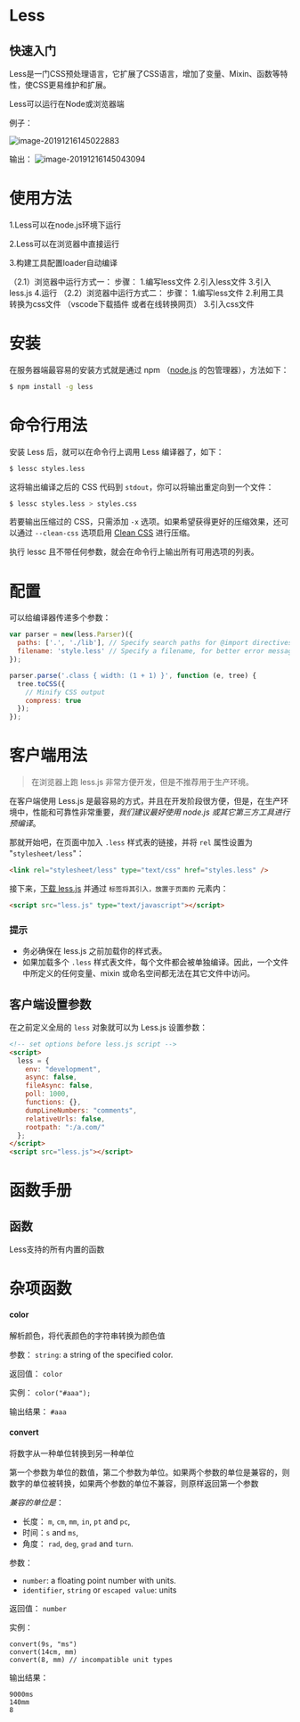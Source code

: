 # Less

## 快速入门

Less是一门CSS预处理语言，它扩展了CSS语言，增加了变量、Mixin、函数等特性，使CSS更易维护和扩展。

Less可以运行在Node或浏览器端

例子：

![image-20191216145022883](C:\Users\99706\AppData\Roaming\Typora\typora-user-images\image-20191216145022883.png)

输出：
![image-20191216145043094](C:\Users\99706\AppData\Roaming\Typora\typora-user-images\image-20191216145043094.png)



# 使用方法

1.Less可以在node.js环境下运行

2.Less可以在浏览器中直接运行

3.构建工具配置loader自动编译

（2.1）浏览器中运行方式一：
步骤：
1.编写less文件
2.引入less文件
3.引入less.js
4.运行
（2.2）浏览器中运行方式二：
步骤：
1.编写less文件
2.利用工具转换为css文件   （vscode下载插件  或者在线转换网页）
3.引入css文件

# 安装

在服务器端最容易的安装方式就是通过 npm （[node.js](http://nodejs.org/) 的包管理器），方法如下：

```bash
$ npm install -g less
```

# 命令行用法

安装 Less 后，就可以在命令行上调用 Less 编译器了，如下：

```bash
$ lessc styles.less
```

这将输出编译之后的 CSS 代码到 `stdout`，你可以将输出重定向到一个文件：

```bash
$ lessc styles.less > styles.css
```

若要输出压缩过的 CSS，只需添加 `-x` 选项。如果希望获得更好的压缩效果，还可以通过 `--clean-css` 选项启用 [Clean CSS](https://github.com/GoalSmashers/clean-css) 进行压缩。

执行 lessc 且不带任何参数，就会在命令行上输出所有可用选项的列表。

# 配置

可以给编译器传递多个参数：

```js
var parser = new(less.Parser)({
  paths: ['.', './lib'], // Specify search paths for @import directives
  filename: 'style.less' // Specify a filename, for better error messages
});

parser.parse('.class { width: (1 + 1) }', function (e, tree) {
  tree.toCSS({
    // Minify CSS output
    compress: true
  });
});
```

# 客户端用法

> 在浏览器上跑 less.js 非常方便开发，但是不推荐用于生产环境。

在客户端使用 Less.js 是最容易的方式，并且在开发阶段很方便，但是，在生产环境中，性能和可靠性非常重要，*我们建议最好使用 node.js 或其它第三方工具进行预编译*。

那就开始吧，在页面中加入 `.less` 样式表的链接，并将 `rel` 属性设置为 "`stylesheet/less`"：

```html
<link rel="stylesheet/less" type="text/css" href="styles.less" />
```

接下来，[下载 less.js](https://github.com/less/less.js/archive/master.zip) 并通过 `` 标签将其引入，放置于页面的 `` 元素内：

```html
<script src="less.js" type="text/javascript"></script>
```

### 提示

- 务必确保在 less.js 之前加载你的样式表。
- 如果加载多个 `.less` 样式表文件，每个文件都会被单独编译。因此，一个文件中所定义的任何变量、mixin 或命名空间都无法在其它文件中访问。

## 客户端设置参数

在<script src="kess.js"></script>之前定义全局的 `less` 对象就可以为 Less.js 设置参数：

```html
<!-- set options before less.js script -->
<script>
  less = {
    env: "development",
    async: false,
    fileAsync: false,
    poll: 1000,
    functions: {},
    dumpLineNumbers: "comments",
    relativeUrls: false,
    rootpath: ":/a.com/"
  };
</script>
<script src="less.js"></script>
```

# 函数手册

## 函数

Less支持的所有内置的函数

# 杂项函数

#### color

解析颜色，将代表颜色的字符串转换为颜色值

参数： `string`: a string of the specified color.

返回值： `color`

实例： `color("#aaa");`

输出结果： `#aaa`

#### convert

将数字从一种单位转换到另一种单位

第一个参数为单位的数值，第二个参数为单位。如果两个参数的单位是兼容的，则数字的单位被转换，如果两个参数的单位不兼容，则原样返回第一个参数


*兼容的单位是*：

- 长度： `m`, `cm`, `mm`, `in`, `pt` and `pc`,
- 时间：`s` and `ms`,
- 角度： `rad`, `deg`, `grad` and `turn`.

参数：

- `number`: a floating point number with units.
- `identifier`, `string` or `escaped value`: units

返回值： `number`

实例：

```less
convert(9s, "ms")
convert(14cm, mm)
convert(8, mm) // incompatible unit types
```

输出结果：

```
9000ms
140mm
8
```